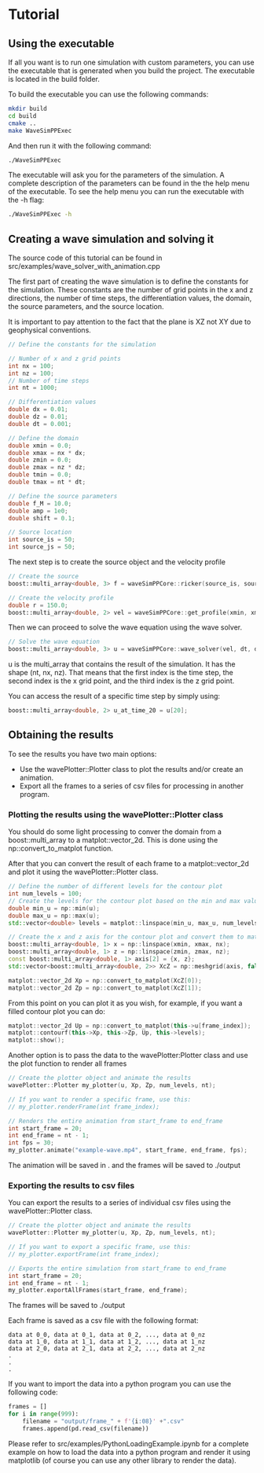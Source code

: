# Tutorial

## Using the executable

If all you want is to run one simulation with custom parameters, you can use the executable that is generated when you build the project. The executable is located in the build folder.

To build the executable you can use the following commands:

```bash
mkdir build
cd build
cmake ..
make WaveSimPPExec
```

And then run it with the following command:

```bash
./WaveSimPPExec
```

The executable will ask you for the parameters of the simulation. A complete description of the parameters can be found in the the help menu of the executable. To see the help menu you can run the executable with the -h flag:

```bash
./WaveSimPPExec -h
```

## Creating a wave simulation and solving it

The source code of this tutorial can be found in src/examples/wave_solver_with_animation.cpp

The first part of creating the wave simulation is to define the constants for the simulation. These constants are the number of grid points in the x and z directions, the number of time steps, the differentiation values, the domain, the source parameters, and the source location.

It is important to pay attention to the fact that the plane is XZ not XY due to geophysical conventions.

```cpp
// Define the constants for the simulation

// Number of x and z grid points
int nx = 100;
int nz = 100;
// Number of time steps
int nt = 1000;

// Differentiation values
double dx = 0.01;
double dz = 0.01;
double dt = 0.001;

// Define the domain
double xmin = 0.0;
double xmax = nx * dx;
double zmin = 0.0;
double zmax = nz * dz;
double tmin = 0.0;
double tmax = nt * dt;

// Define the source parameters
double f_M = 10.0;
double amp = 1e0;
double shift = 0.1;

// Source location
int source_is = 50;
int source_js = 50;
```

The next step is to create the source object and the velocity profile

```cpp
// Create the source
boost::multi_array<double, 3> f = waveSimPPCore::ricker(source_is, source_js, f_M, amp, shift, tmin, tmax, nt, nx, nz);

// Create the velocity profile
double r = 150.0;
boost::multi_array<double, 2> vel = waveSimPPCore::get_profile(xmin, xmax, zmin, zmax, nx, nz, r);
```

Then we can proceed to solve the wave equation using the wave solver.

```cpp
// Solve the wave equation
boost::multi_array<double, 3> u = waveSimPPCore::wave_solver(vel, dt, dx, dz, nt, nx, nz, f);
```

u is the multi_array that contains the result of the simulation. It has the shape (nt, nx, nz). That means that the first index is the time step, the second index is the x grid point, and the third index is the z grid point.

You can access the result of a specific time step by simply using:

```cpp
boost::multi_array<double, 2> u_at_time_20 = u[20];
```

## Obtaining the results

To see the results you have two main options:

- Use the wavePlotter::Plotter class to plot the results and/or create an animation.
- Export all the frames to a series of csv files for processing in another program.

### Plotting the results using the wavePlotter::Plotter class

You should do some light processing to conver the domain from a boost::multi_array to a matplot::vector_2d. This is done using the np::convert_to_matplot function.

After that you can convert the result of each frame to a matplot::vector_2d and plot it using the wavePlotter::Plotter class.

```cpp
// Define the number of different levels for the contour plot
int num_levels = 100;
// Create the levels for the contour plot based on the min and max values of u
double min_u = np::min(u);
double max_u = np::max(u);
std::vector<double> levels = matplot::linspace(min_u, max_u, num_levels);

// Create the x and z axis for the contour plot and convert them to matplot format
boost::multi_array<double, 1> x = np::linspace(xmin, xmax, nx);
boost::multi_array<double, 1> z = np::linspace(zmin, zmax, nz);
const boost::multi_array<double, 1> axis[2] = {x, z};
std::vector<boost::multi_array<double, 2>> XcZ = np::meshgrid(axis, false, np::xy);

matplot::vector_2d Xp = np::convert_to_matplot(XcZ[0]);
matplot::vector_2d Zp = np::convert_to_matplot(XcZ[1]);
```

From this point on you can plot it as you wish, for example, if you want a filled contour plot you can do:

```cpp
matplot::vector_2d Up = np::convert_to_matplot(this->u[frame_index]);
matplot::contourf(this->Xp, this->Zp, Up, this->levels);
matplot::show();
```

Another option is to pass the data to the wavePlotter:Plotter class and use the plot function to render all frames

```cpp
// Create the plotter object and animate the results
wavePlotter::Plotter my_plotter(u, Xp, Zp, num_levels, nt);

// If you want to render a specific frame, use this:
// my_plotter.renderFrame(int frame_index);

// Renders the entire animation from start_frame to end_frame
int start_frame = 20;
int end_frame = nt - 1;
int fps = 30;
my_plotter.animate("example-wave.mp4", start_frame, end_frame, fps);
```

The animation will be saved in . and the frames will be saved to ./output

### Exporting the results to csv files

You can export the results to a series of individual csv files using the wavePlotter::Plotter class.

```cpp
// Create the plotter object and animate the results
wavePlotter::Plotter my_plotter(u, Xp, Zp, num_levels, nt);

// If you want to export a specific frame, use this:
// my_plotter.exportFrame(int frame_index);

// Exports the entire simulation from start_frame to end_frame
int start_frame = 20;
int end_frame = nt - 1;
my_plotter.exportAllFrames(start_frame, end_frame);
```

The frames will be saved to ./output

Each frame is saved as a csv file with the following format:

```csv
data at 0_0, data at 0_1, data at 0_2, ..., data at 0_nz
data at 1_0, data at 1_1, data at 1_2, ..., data at 1_nz
data at 2_0, data at 2_1, data at 2_2, ..., data at 2_nz
.
.
.
```

If you want to import the data into a python program you can use the following code:

```python
frames = []
for i in range(999):
    filename = "output/frame_" + f'{i:08}' +".csv"
    frames.append(pd.read_csv(filename))
```

Please refer to src/examples/PythonLoadingExample.ipynb for a complete example on how to load the data into a python program and render it using matplotlib (of course you can use any other library to render the data).
